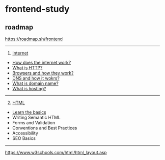 # frontend-study

## roadmap

https://roadmap.sh/frontend

---

1. [Internet](https://github.com/leejaeseong11/frontend-study/tree/main/Internet)

- [How does the internet work?](https://github.com/leejaeseong11/frontend-study/tree/main/Internet#how-does-the-internet-work)
- [What is HTTP?](https://github.com/leejaeseong11/frontend-study/tree/main/Internet#what-is-http)
- [Browsers and how they work?](https://github.com/leejaeseong11/frontend-study/tree/main/Internet#browsers-and-how-they-work)
- [DNS and how it wokrs?](https://github.com/leejaeseong11/frontend-study/tree/main/Internet#dns-and-how-it-wokrs)
- [What is domain name?](https://github.com/leejaeseong11/frontend-study/tree/main/Internet#what-is-domain-name)
- [What is hosting?](https://github.com/leejaeseong11/frontend-study/tree/main/Internet#what-is-hosting)

---

2. [HTML](https://github.com/leejaeseong11/frontend-study/tree/main/HTML#html)

- [Learn the basics](https://github.com/leejaeseong11/frontend-study/tree/main/HTML#learn-the-basics)
- Writing Semantic HTML
- Forms and Validation
- Conventions and Best Practices
- Accessibility
- SEO Basics

---

https://www.w3schools.com/html/html_layout.asp
